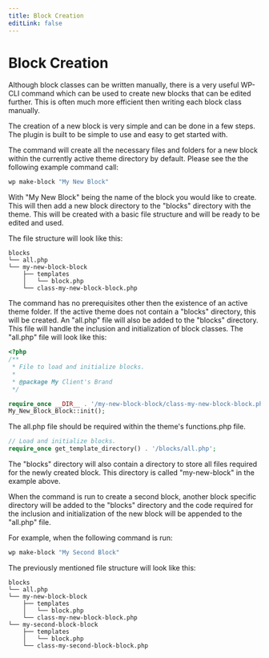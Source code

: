 ```yaml
---
title: Block Creation
editLink: false
---
```


# Block Creation
Although block classes can be written manually, there is a very useful WP-CLI command which can be used to create new blocks that can be edited further. This is often much more efficient then writing each block class manually.

The creation of a new block is very simple and can be done in a few steps. The plugin is built to be simple to use and easy to get started with.

The command will create all the necessary files and folders for a new block within the currently active theme directory by default. Please see the the following example command call:

```bash
wp make-block "My New Block"
```

With "My New Block" being the name of the block you would like to create. This will then add a new block directory to the "blocks" directory with the theme. This will be created with a basic file structure and will be ready to be edited and used.

The file structure will look like this:

```
blocks
└── all.php
└── my-new-block-block
    ├── templates
    │   └── block.php
    └── class-my-new-block-block.php
```

The command has no prerequisites other then the existence of an active theme folder. If the active theme does not contain a "blocks" directory, this will be created. An "all.php" file will also be added to the "blocks" directory. This file will handle the inclusion and initialization of block classes. The "all.php" file will look like this:

```php
<?php
/**
 * File to load and initialize blocks.
 *
 * @package My Client's Brand
 */

require_once __DIR__ . '/my-new-block-block/class-my-new-block-block.php';
My_New_Block_Block::init();

```

The all.php file should be required within the theme's functions.php file.

```php
// Load and initialize blocks.
require_once get_template_directory() . '/blocks/all.php';
```

The "blocks" directory will also contain a directory to store all files required for the newly created block. This directory is called "my-new-block" in the example above.

When the command is run to create a second block, another block specific directory will be added to the "blocks" directory and the code required for the inclusion and initialization of the new block will be appended to the "all.php" file.

For example, when the following command is run:

```bash
wp make-block "My Second Block"
```

The previously mentioned file structure will look like this:

```
blocks
└── all.php
└── my-new-block-block
    ├── templates
    │   └── block.php
    └── class-my-new-block-block.php
└── my-second-block-block
    ├── templates
    │   └── block.php
    └── class-my-second-block-block.php
```
